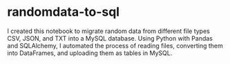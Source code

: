 # randomdata-to-sql
I created this notebook to migrate random data from different file types CSV, JSON, and TXT into a MySQL database.  Using Python with Pandas and SQLAlchemy, I automated the process of reading files, converting them into DataFrames, and uploading them as tables in MySQL.
